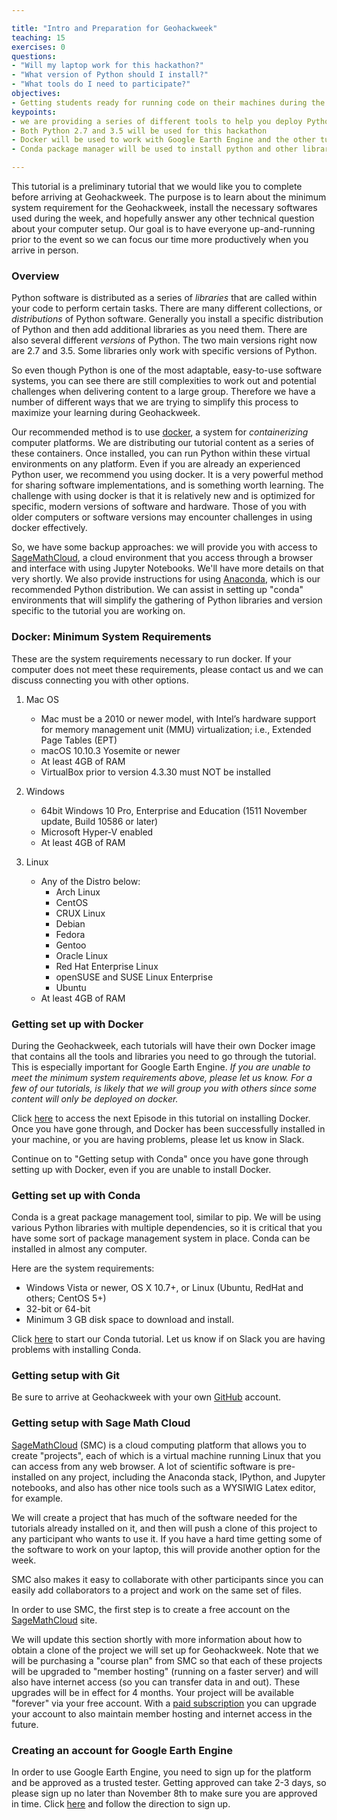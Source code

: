 ```yaml
---

title: "Intro and Preparation for Geohackweek"
teaching: 15
exercises: 0
questions:
- "Will my laptop work for this hackathon?"
- "What version of Python should I install?"
- "What tools do I need to participate?"
objectives:
- Getting students ready for running code on their machines during the geohackweek
keypoints:
- we are providing a series of different tools to help you deploy Python efficiently during the hackathon
- Both Python 2.7 and 3.5 will be used for this hackathon
- Docker will be used to work with Google Earth Engine and the other tutorials
- Conda package manager will be used to install python and other libraries

---
```


This tutorial is a preliminary tutorial that we would like you to complete before arriving at Geohackweek. The purpose is to learn about the minimum system requirement for the Geohackweek, install the necessary softwares used during the week, and hopefully answer any other technical question about your computer setup. Our goal is to have everyone up-and-running prior to the event so we can focus our time more productively when you arrive in person.

### Overview

Python software is distributed as a series of _libraries_ that are called within your code to perform certain tasks. There are many different collections, or _distributions_ of Python software. Generally you install a specific distribution of Python and then add additional libraries as you need them. There are also several different _versions_ of Python. The two main versions right now are 2.7 and 3.5. Some libraries only work with specific versions of Python.

So even though Python is one of the most adaptable, easy-to-use software systems, you can see there are still complexities to work out and potential challenges when delivering content to a large group. Therefore we have a number of different ways that we are trying to simplify this process to maximize your learning during Geohackweek.

Our recommended method is to use [docker](https://www.docker.com/), a system for _containerizing_ computer platforms. We are distributing our tutorial content as a series of these containers. Once installed, you can run Python within these virtual environments on any platform. Even if you are already an experienced Python user, we recommend you using docker. It is a very powerful method for sharing software implementations, and is something worth learning. The challenge with using docker is that it is relatively new and is optimized for specific, modern versions of software and hardware. Those of you with older computers or software versions may encounter challenges in using docker effectively. 

So, we have some backup approaches: we will provide you with access to [SageMathCloud](https://cloud.sagemath.com), a cloud environment that you access through a browser and interface with using Jupyter Notebooks. We'll have more details on that very shortly. We also provide instructions for using [Anaconda](https://www.continuum.io), which is our recommended Python distribution. We can assist in setting up "conda" environments that will simplify the gathering of Python libraries and version specific to the tutorial you are working on.

### Docker: Minimum System Requirements

These are the system requirements necessary to run docker. If your computer does not meet these requirements, please contact us and we can discuss connecting you with other options.

1. Mac OS
    - Mac must be a 2010 or newer model, with Intel’s hardware support for 
    memory management unit (MMU) virtualization; i.e., Extended Page Tables (EPT)
    - macOS 10.10.3 Yosemite or newer
    - At least 4GB of RAM
    - VirtualBox prior to version 4.3.30 must NOT be installed

2. Windows
    - 64bit Windows 10 Pro, Enterprise and Education (1511 November update, Build 10586 or later)
    - Microsoft Hyper-V enabled
    - At least 4GB of RAM

3. Linux
    - Any of the Distro below:
        - Arch Linux
        - CentOS
        - CRUX Linux
        - Debian
        - Fedora
        - Gentoo
        - Oracle Linux
        - Red Hat Enterprise Linux
        - openSUSE and SUSE Linux Enterprise
        - Ubuntu
    - At least 4GB of RAM
       
### Getting set up with Docker

During the Geohackweek, each tutorials will have their own Docker image that 
contains all the tools and libraries you need to go through the tutorial. 
This is especially important for Google Earth Engine. *If you are unable to meet the 
minimum system requirements above, please let us know. For a few of our tutorials, 
is likely that we will group you with others since some content will only be deployed on docker.*

Click [here](https://geohackweek.github.io/preliminary/01-install-docker/) to access the next Episode in this tutorial on installing Docker. Once you have gone through, and Docker has been successfully installed in your machine, or you are having problems, please let us know in Slack.

Continue on to "Getting setup with Conda" once you have gone through setting up with Docker, even if you are unable to install Docker.

### Getting set up with Conda

Conda is a great package management tool, similar to pip. We will be using various
Python libraries with multiple dependencies, so it is critical that you have some sort of 
package management system in place. Conda can be installed in almost any computer.

Here are the system requirements:

- Windows Vista or newer, OS X 10.7+, or Linux (Ubuntu, RedHat and others; CentOS 5+)
- 32-bit or 64-bit
- Minimum 3 GB disk space to download and install.

Click [here](https://geohackweek.github.io/preliminary/02-conda-tutorial/) to start our Conda tutorial. Let us know if on Slack you are having problems with installing Conda.

### Getting setup with Git

Be sure to arrive at Geohackweek with your own [GitHub](https://github.com/) account.

### Getting setup with Sage Math Cloud

[SageMathCloud](https://cloud.sagemath.com) (SMC) is a cloud computing platform that allows you to create "projects", each of which is a virtual machine running Linux that you can access from any web browser. A lot of scientific software is pre-installed on any project, including the Anaconda stack, IPython, and Jupyter notebooks, and also has other nice tools such as a WYSIWIG Latex editor, for example.

We will create a project that has much of the software needed for the tutorials already installed on it, and then will push a clone of this project to any participant who wants to use it.  If you have a hard time getting some of the software to work on your laptop, this will provide another option for the week.

SMC also makes it easy to collaborate with other participants since you can easily add collaborators to a project and work on the same set of files.

In order to use SMC, the first step is to create a free account on the [SageMathCloud](https://cloud.sagemath.com) site.

We will update this section shortly with more information about how to obtain a clone of the project we will set up for Geohackweek.  Note that we will be purchasing a "course plan" from SMC so that each of these projects will be upgraded to "member hosting" (running on a faster server) and will also have internet access (so you can transfer data in and out).  These upgrades will be in effect for 4 months.  Your project will be available "forever" via your free account.  With a [paid subscription](https://cloud.sagemath.com/policies/pricing.html) you can upgrade your account to also maintain member hosting and internet access in the future.

### Creating an account for Google Earth Engine
In order to use Google Earth Engine, you need to sign up for the platform 
and be approved as a trusted tester. Getting approved can take 2-3 days, 
so please sign up no later than November 8th to make sure you are approved in time. 
Click [here](https://geohackweek.github.io/GEE-Python-API/00%20-%20GEE%20Access/) and follow the direction to sign up.



